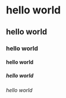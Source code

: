 # hello world
## hello world
### hello world
#### hello world
##### hello world
###### hello world















